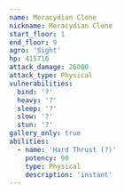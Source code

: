 ```yaml
---
name: Meracydian Clone
nickname: Meracydian Clone
start_floor: 1
end_floor: 9
agro: 'Sight'
hp: 415716
attack_damage: 26000
attack_type: Physical
vulnerabilities:
  bind: '?'
  heavy: '?'
  sleep: '?'
  slow: '?'
  stun: '?'
gallery_only: true
abilities:
  - name: 'Hard Thrust (?)'
    potency: 90
    type: Physical
    description: 'instant'
---
```

